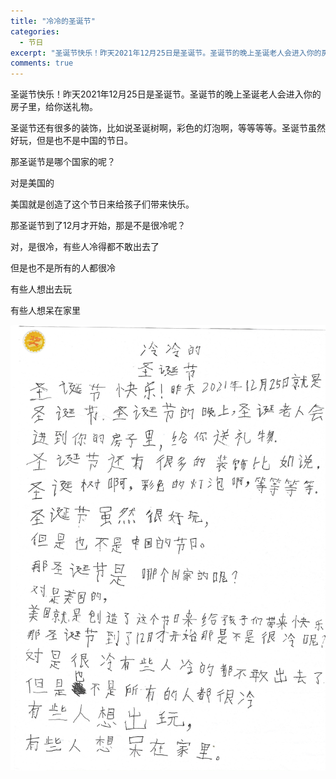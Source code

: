 ```yaml
---
title: "冷冷的圣诞节"
categories:
  - 节日
excerpt: "圣诞节快乐！昨天2021年12月25日是圣诞节。圣诞节的晚上圣诞老人会进入你的房子里，给你送礼物。"
comments: true
---
```


圣诞节快乐！昨天2021年12月25日是圣诞节。圣诞节的晚上圣诞老人会进入你的房子里，给你送礼物。

圣诞节还有很多的装饰，比如说圣诞树啊，彩色的灯泡啊，等等等等。圣诞节虽然好玩，但是也不是中国的节日。

那圣诞节是哪个国家的呢？

对是美国的

美国就是创造了这个节日来给孩子们带来快乐。

那圣诞节到了12月才开始，那是不是很冷呢？

对，是很冷，有些人冷得都不敢出去了

但是也不是所有的人都很冷

有些人想出去玩

有些人想呆在家里

![Kelsey](/assets/images/kelsey.jpg)
